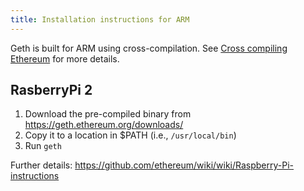 ```yaml
---
title: Installation instructions for ARM
---
```


Geth is built for ARM using cross-compilation. See [Cross compiling Ethereum](Cross-compiling-Ethereum) for more details.

## RasberryPi 2

1.  Download the pre-compiled binary from <https://geth.ethereum.org/downloads/>
2.  Copy it to a location in $PATH (i.e., `/usr/local/bin`)
3.  Run `geth`

Further details: <https://github.com/ethereum/wiki/wiki/Raspberry-Pi-instructions>
